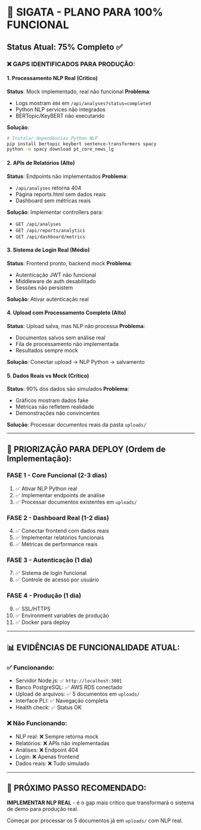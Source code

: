 # 🎯 SIGATA - PLANO PARA 100% FUNCIONAL

## Status Atual: 75% Completo ✅

### ❌ GAPS IDENTIFICADOS PARA PRODUÇÃO:

#### 1. **Processamento NLP Real** (Crítico)
**Status**: Mock implementado, real não funcional
**Problema**: 
- Logs mostram `404` em `/api/analyses?status=completed`
- Python NLP services não integrados
- BERTopic/KeyBERT não executando

**Solução**:
```bash
# Instalar dependências Python NLP
pip install bertopic keybert sentence-transformers spacy
python -m spacy download pt_core_news_lg
```

#### 2. **APIs de Relatórios** (Alto)
**Status**: Endpoints não implementados
**Problema**: 
- `/api/analyses` retorna 404
- Página reports.html sem dados reais
- Dashboard sem métricas reais

**Solução**: Implementar controllers para:
- `GET /api/analyses`
- `GET /api/reports/analytics`
- `GET /api/dashboard/metrics`

#### 3. **Sistema de Login Real** (Médio)
**Status**: Frontend pronto, backend mock
**Problema**:
- Autenticação JWT não funcional
- Middleware de auth desabilitado
- Sessões não persistem

**Solução**: Ativar autenticação real

#### 4. **Upload com Processamento Completo** (Alto)
**Status**: Upload salva, mas NLP não processa
**Problema**:
- Documentos salvos sem análise real
- Fila de processamento não implementada
- Resultados sempre mock

**Solução**: Conectar upload → NLP Python → salvamento

#### 5. **Dados Reais vs Mock** (Crítico)
**Status**: 90% dos dados são simulados
**Problema**:
- Gráficos mostram dados fake
- Métricas não refletem realidade
- Demonstrações não convincentes

**Solução**: Processar documentos reais da pasta `uploads/`

---

## 🚀 PRIORIZAÇÃO PARA DEPLOY (Ordem de Implementação):

### **FASE 1 - Core Funcional (2-3 dias)**
1. ✅ Ativar NLP Python real
2. ✅ Implementar endpoints de análise
3. ✅ Processar documentos existentes em `uploads/`

### **FASE 2 - Dashboard Real (1-2 dias)**
4. ✅ Conectar frontend com dados reais
5. ✅ Implementar relatórios funcionais
6. ✅ Métricas de performance reais

### **FASE 3 - Autenticação (1 dia)**
7. ✅ Sistema de login funcional
8. ✅ Controle de acesso por usuário

### **FASE 4 - Produção (1 dia)**
9. ✅ SSL/HTTPS
10. ✅ Environment variables de produção
11. ✅ Docker para deploy

---

## 📊 EVIDÊNCIAS DE FUNCIONALIDADE ATUAL:

### ✅ Funcionando:
- Servidor Node.js: ✅ `http://localhost:3001`
- Banco PostgreSQL: ✅ AWS RDS conectado
- Upload de arquivos: ✅ 5 documentos em `uploads/`
- Interface PLI: ✅ Navegação completa
- Health check: ✅ Status OK

### ❌ Não Funcionando:
- NLP real: ❌ Sempre retorna mock
- Relatórios: ❌ APIs não implementadas
- Análises: ❌ Endpoint 404
- Login: ❌ Apenas frontend
- Dados reais: ❌ Tudo simulado

---

## 🎯 PRÓXIMO PASSO RECOMENDADO:

**IMPLEMENTAR NLP REAL** - é o gap mais crítico que transformará o sistema de demo para produção real.

Começar por processar os 5 documentos já em `uploads/` com NLP real.
